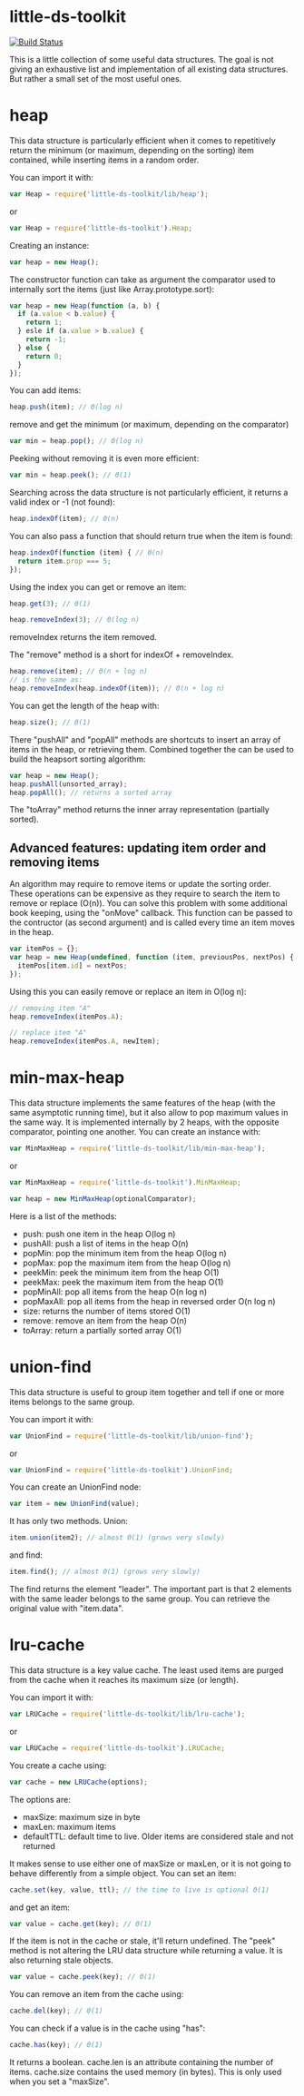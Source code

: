 little-ds-toolkit
=================
[![Build Status](https://travis-ci.org/sithmel/little-ds-toolkit.svg?branch=master)](https://travis-ci.org/sithmel/little-ds-toolkit)

This is a little collection of some useful data structures. The goal is not giving an exhaustive list and implementation of all existing data structures. But rather a small set of the most useful ones.

heap
====
This data structure is particularly efficient when it comes to repetitively return the minimum (or maximum, depending on the sorting) item contained, while inserting items in a random order.

You can import it with:
```js
var Heap = require('little-ds-toolkit/lib/heap');
```
or
```js
var Heap = require('little-ds-toolkit').Heap;
```
Creating an instance:
```js
var heap = new Heap();
```
The constructor function can take as argument the comparator used to internally sort the items (just like Array.prototype.sort):
```js
var heap = new Heap(function (a, b) {
  if (a.value < b.value) {
    return 1;
  } esle if (a.value > b.value) {
    return -1;
  } else {
    return 0;
  }
});
```
You can add items:
```js
heap.push(item); // Θ(log n)
```
remove and get the minimum (or maximum, depending on the comparator)
```js
var min = heap.pop(); // Θ(log n)
```
Peeking without removing it is even more efficient:
```js
var min = heap.peek(); // Θ(1)
```
Searching across the data structure is not particularly efficient, it returns a valid index or -1 (not found):
```js
heap.indexOf(item); // Θ(n)
```
You can also pass a function that should return true when the item is found:
```js
heap.indexOf(function (item) { // Θ(n)
  return item.prop === 5;
});
```
Using the index you can get or remove an item:
```js
heap.get(3); // Θ(1)

heap.removeIndex(3); // Θ(log n)
```
removeIndex returns the item removed.

The "remove" method is a short for indexOf + removeIndex.
```js
heap.remove(item); // Θ(n + log n)
// is the same as:
heap.removeIndex(heap.indexOf(item)); // Θ(n + log n)
```
You can get the length of the heap with:
```js
heap.size(); // Θ(1)
```
There "pushAll" and "popAll" methods are shortcuts to insert an array of items in the heap, or retrieving them. Combined together the can be used to build the heapsort sorting algorithm:
```js
var heap = new Heap();
heap.pushAll(unsorted_array);
heap.popAll(); // returns a sorted array
```
The "toArray" method returns the inner array representation (partially sorted).

Advanced features: updating item order and removing items
---------------------------------------------------------
An algorithm may require to remove items or update the sorting order. These operations can be expensive as they require to search the item to remove or replace (O(n)). You can solve this problem with some additional book keeping, using the "onMove" callback.
This function can be passed to the contructor (as second argument) and is called every time an item moves in the heap.
```js
var itemPos = {};
var heap = new Heap(undefined, function (item, previousPos, nextPos) {
  itemPos[item.id] = nextPos;
});
```
Using this you can easily remove or replace an item in O(log n):
```js
// removing item "A"
heap.removeIndex(itemPos.A);

// replace item "A"
heap.removeIndex(itemPos.A, newItem);
```

min-max-heap
============
This data structure implements the same features of the heap (with the same asymptotic running time), but it also allow to pop maximum values in the same way.
It is implemented internally by 2 heaps, with the opposite comparator, pointing one another.
You can create an instance with:
```js
var MinMaxHeap = require('little-ds-toolkit/lib/min-max-heap');
```
or
```js
var MinMaxHeap = require('little-ds-toolkit').MinMaxHeap;

var heap = new MinMaxHeap(optionalComparator);
```
Here is a list of the methods:

* push: push one item in the heap O(log n)
* pushAll: push a list of items in the heap O(n)
* popMin: pop the minimum item from the heap O(log n)
* popMax: pop the maximum item from the heap O(log n)
* peekMin: peek the minimum item from the heap O(1)
* peekMax: peek the maximum item from the heap O(1)
* popMinAll: pop all items from the heap O(n log n)
* popMaxAll: pop all items from the heap in reversed order O(n log n)
* size: returns the number of items stored O(1)
* remove: remove an item from the heap O(n)
* toArray: return a partially sorted array O(1)

union-find
==========
This data structure is useful to group item together and tell if one or more items belongs to the same group.

You can import it with:
```js
var UnionFind = require('little-ds-toolkit/lib/union-find');
```
or
```js
var UnionFind = require('little-ds-toolkit').UnionFind;
```
You can create an UnionFind node:
```js
var item = new UnionFind(value);
```
It has only two methods. Union:
```js
item.union(item2); // almost Θ(1) (grows very slowly)
```
and find:
```js
item.find(); // almost Θ(1) (grows very slowly)
```
The find returns the element "leader". The important part is that 2 elements with the same leader belongs to the same group.
You can retrieve the original value with "item.data".

lru-cache
=========
This data structure is a key value cache. The least used items are purged from the cache when it reaches its maximum size (or length).

You can import it with:
```js
var LRUCache = require('little-ds-toolkit/lib/lru-cache');
```
or
```js
var LRUCache = require('little-ds-toolkit').LRUCache;
```
You create a cache using:
```js
var cache = new LRUCache(options);
```
The options are:

* maxSize: maximum size in byte
* maxLen: maximum items
* defaultTTL: default time to live. Older items are considered stale and not returned

It makes sense to use either one of maxSize or maxLen, or it is not going to behave differently from a simple object.
You can set an item:
```js
cache.set(key, value, ttl); // the time to live is optional Θ(1)
```
and get an item:
```js
var value = cache.get(key); // Θ(1)
```
If the item is not in the cache or stale, it'll return undefined.
The "peek" method is not altering the LRU data structure while returning a value. It is also returning stale objects.
```js
var value = cache.peek(key); // Θ(1)
```
You can remove an item from the cache using:
```js
cache.del(key); // Θ(1)
```
You can check if a value is in the cache using "has":
```js
cache.has(key); // Θ(1)
```
It returns a boolean.
cache.len is an attribute containing the number of items.
cache.size contains the used memory (in bytes). This is only used when you set a "maxSize".
